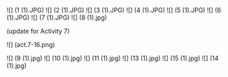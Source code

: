 ![] (1 (1).JPG)
![] (2 (1).JPG)
![] (3 (1).JPG)
![] (4 (1).JPG)
![] (5 (1).JPG)
![] (6 (1).JPG)
![] (7 (1).JPG)
![] (8 (1).jpg)

(update for Activity 7)

![] (act.7-16.png)

![] (9 (1).jpg)
![] (10 (1).jpg)
![] (11 (1).jpg)
![] (13 (1).jpg)
![] (15 (1).jpg)
![] (14 (1).jpg)
